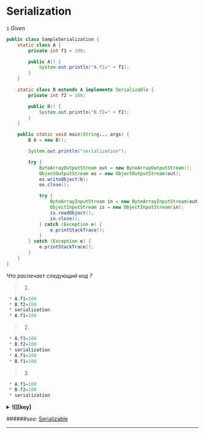 # Serialization #

<a name="a1"></a>
`1` *Given*

```java
public class SampleSerialization {
    static class A {
        private int f1 = 100;

        public A() {
            System.out.println("A.f1=" + f1);
        }
    }

    static class B extends A implements Serializable {
        private int f2 = 100;

        public B() {
            System.out.println("B.f2=" + f2);
        }
    }

    public static void main(String... args) {
        B b = new B();

        System.out.println("serialization");

        try {
            ByteArrayOutputStream out = new ByteArrayOutputStream();
            ObjectOutputStream os = new ObjectOutputStream(out);
            os.writeObject(b);
            os.close();

            try {
                ByteArrayInputStream in = new ByteArrayInputStream(out.toByteArray());
                ObjectInputStream is = new ObjectInputStream(in);
                is.readObject();
                in.close();
            } catch (Exception e) {
                e.printStackTrace();
            }
        } catch (Exception e) {
            e.printStackTrace();
        }
    }
}
```

*Что распечает следующий код ?*
>1.
```java 
 * A.f1=100
 * B.f2=100
 * serialization
 * A.f1=100
```
>2. 
```java 
 * A.f1=100
 * B.f2=100
 * serialization
 * A.f1=100
 * B.f1=100
```
>3.
```java 
 * A.f1=100
 * B.f2=100
 * serialization
```

<details>
  <summary><strong title="1">![][key]</strong></summary>
    1 are correct.</br>
    <a href="SampleSerialization.java" title="SampleSerialization.java">![][code]</a>
</details>

######*see*: [Serializable](http://docs.oracle.com/javase/7/docs/api/index.html?java/io/Serializable.html)
***

[key]: https://github.com/vnsmn/interview/blob/master/images/key.png
[help]: https://github.com/vnsmn/interview/blob/master/images/question-24.png
[code]: https://github.com/vnsmn/interview/blob/master/images/source-code-24.png
